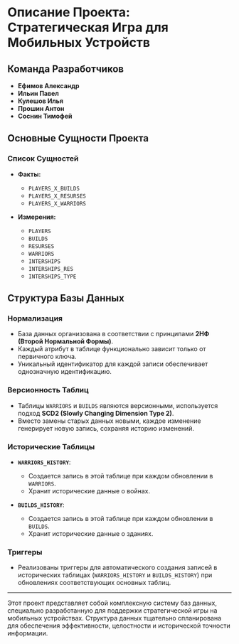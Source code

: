 # Описание Проекта: Стратегическая Игра для Мобильных Устройств

## Команда Разработчиков
- **Ефимов Александр**
- **Ильин Павел**
- **Кулешов Илья**
- **Прошин Антон**
- **Соснин Тимофей**

## Основные Сущности Проекта

### Список Сущностей
- **Факты:**
  - `PLAYERS_X_BUILDS`
  - `PLAYERS_X_RESURSES`
  - `PLAYERS_X_WARRIORS`

- **Измерения:**
  - `PLAYERS`
  - `BUILDS`
  - `RESURSES`
  - `WARRIORS`
  - `INTERSHIPS`
  - `INTERSHIPS_RES`
  - `INTERSHIPS_TYPE`

## Структура Базы Данных

### Нормализация
- База данных организована в соответствии с принципами **2НФ (Второй Нормальной Формы)**.
- Каждый атрибут в таблице функционально зависит только от первичного ключа.
- Уникальный идентификатор для каждой записи обеспечивает однозначную идентификацию.

### Версионность Таблиц
- Таблицы `WARRIORS` и `BUILDS` являются версионными, используется подход **SCD2 (Slowly Changing Dimension Type 2)**.
- Вместо замены старых данных новыми, каждое изменение генерирует новую запись, сохраняя историю изменений.

### Исторические Таблицы
- **`WARRIORS_HISTORY`**: 
  - Создается запись в этой таблице при каждом обновлении в `WARRIORS`.
  - Хранит исторические данные о войнах.

- **`BUILDS_HISTORY`**: 
  - Создается запись в этой таблице при каждом обновлении в `BUILDS`.
  - Хранит исторические данные о зданиях.

### Триггеры
- Реализованы триггеры для автоматического создания записей в исторических таблицах (`WARRIORS_HISTORY` и `BUILDS_HISTORY`) при обновлениях соответствующих основных таблиц.

---

Этот проект представляет собой комплексную систему баз данных, специально разработанную для поддержки стратегической игры на мобильных устройствах. Структура данных тщательно спланирована для обеспечения эффективности, целостности и исторической точности информации.

